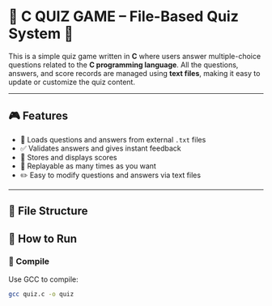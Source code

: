 # 🧠 C QUIZ GAME – File-Based Quiz System 📘

This is a simple quiz game written in **C** where users answer multiple-choice questions related to the **C programming language**. All the questions, answers, and score records are managed using **text files**, making it easy to update or customize the quiz content.

---

## 🎮 Features

- 📄 Loads questions and answers from external `.txt` files  
- ✅ Validates answers and gives instant feedback  
- 💾 Stores and displays scores  
- 🔁 Replayable as many times as you want  
- ✏️ Easy to modify questions and answers via text files

---

## 📁 File Structure

## 🚀 How to Run

### 🔧 Compile

Use GCC to compile:

```bash
gcc quiz.c -o quiz

